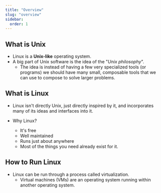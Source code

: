 ```yaml
---
title: "Overview"
slug: "overview"
sidebar:
  order: 1
---
```


## What is Unix

- Linux is a **Unix-like** operating system.
- A big part of Unix software is the idea of the "_Unix philosophy_".
  - The idea is instead of having a few very specialized tools (or programs) we should have many small, composable tools that we can use to compose to solve larger problems.

## What is Linux

- Linux isn't directly Unix, just directly inspired by it, and incorporates many of its ideas and interfaces into it.

- Why Linux?
  - It's free
  - Well maintained
  - Runs just about anywhere
  - Most of the things you need already exist for it.

## How to Run Linux

- Linux can be run through a process called virtualization.
  - Virtual machines (VMs) are an operating system running within another operating system.
